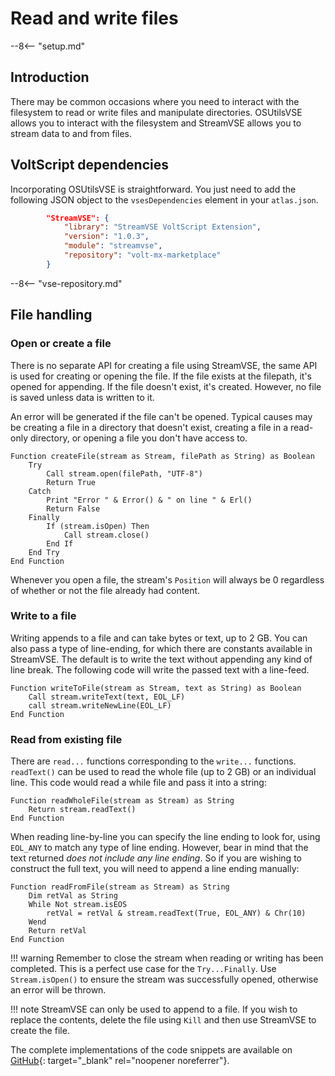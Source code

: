 # Read and write files

--8<-- "setup.md"

## Introduction

There may be common occasions where you need to interact with the filesystem to read or write files and manipulate directories. OSUtilsVSE allows you to interact with the filesystem and StreamVSE allows you to stream data to and from files.

## VoltScript dependencies

Incorporating OSUtilsVSE is straightforward. You just need to add the following JSON object to the `vsesDependencies` element in your `atlas.json`.

```json
        "StreamVSE": {
            "library": "StreamVSE VoltScript Extension",
            "version": "1.0.3",
            "module": "streamvse",
            "repository": "volt-mx-marketplace"
        }
```

--8<-- "vse-repository.md"

## File handling

### Open or create a file

There is no separate API for creating a file using StreamVSE, the same API is used for creating or opening the file. If the file exists at the filepath, it's opened for appending. If the file doesn't exist, it's created. However, no file is saved unless data is written to it.

An error will be generated if the file can't be opened. Typical causes may be creating a file in a directory that doesn't exist, creating a file in a read-only directory, or opening a file you don't have access to.

``` voltscript
Function createFile(stream as Stream, filePath as String) as Boolean
    Try
        Call stream.open(filePath, "UTF-8")
        Return True
    Catch
        Print "Error " & Error() & " on line " & Erl()
        Return False
    Finally
        If (stream.isOpen) Then
            Call stream.close()
        End If
    End Try
End Function
```

Whenever you open a file, the stream's `Position` will always be 0 regardless of whether or not the file already had content.

### Write to a file

Writing appends to a file and can take bytes or text, up to 2 GB. You can also pass a type of line-ending, for which there are constants available in StreamVSE. The default is to write the text without appending any kind of line break. The following code will write the passed text with a line-feed.

``` voltscript
Function writeToFile(stream as Stream, text as String) as Boolean
    Call stream.writeText(text, EOL_LF)
    call stream.writeNewLine(EOL_LF)
End Function
```

### Read from existing file

There are `read...` functions corresponding to the `write...` functions. `readText()` can be used to read the whole file (up to 2 GB) or an individual line. This code would read a while file and pass it into a string:

``` voltscript
Function readWholeFile(stream as Stream) as String
    Return stream.readText()
End Function
```

When reading line-by-line you can specify the line ending to look for, using `EOL_ANY` to match any type of line ending. However, bear in mind that the text returned *does not include any line ending*. So if you are wishing to construct the full text, you will need to append a line ending manually:

``` voltscript
Function readFromFile(stream as Stream) as String
    Dim retVal as String
    While Not stream.isEOS
        retVal = retVal & stream.readText(True, EOL_ANY) & Chr(10)
    Wend
    Return retVal
End Function
```

!!! warning
    Remember to close the stream when reading or writing has been completed. This is a perfect use case for the `Try...Finally`. Use `Stream.isOpen()` to ensure the stream was successfully opened, otherwise an error will be thrown.

!!! note
    StreamVSE can only be used to append to a file. If you wish to replace the contents, delete the file using `Kill` and then use StreamVSE to create the file.

The complete implementations of the code snippets are available on [GitHub](https://github.com/HCL-TECH-SOFTWARE/voltscript-samples/tree/main/samples/platform){: target="_blank" rel="noopener noreferrer"}.